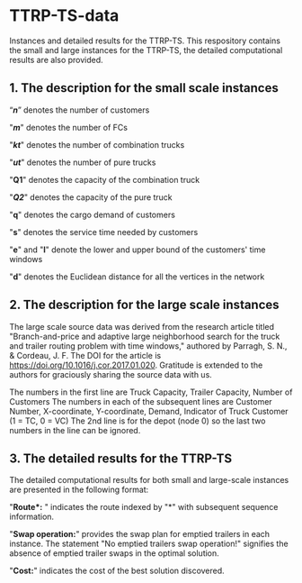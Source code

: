 # TTRP-TS-data

Instances and detailed results for the TTRP-TS. This respository contains the small and large instances for the TTRP-TS, the detailed computational results are also provided.

## 1. The description for the small scale instances

“***n***” denotes the number of customers

"***m***" denotes the number of FCs

"***kt***" denotes the number of  combination trucks

"***ut***" denotes the number of pure trucks

"**Q1**" denotes the capacity of the combination truck

"***Q2***" denotes the capacity of the pure truck

"**q**" denotes the cargo demand of customers

"**s**" denotes the service time needed by customers

"**e**" and "**l**" denote the lower and upper bound of the customers' time windows

"**d**" denotes the Euclidean distance for all the vertices in the network

## 2. The description for the large scale instances
The large scale source data was derived from the research article titled "Branch-and-price and adaptive large neighborhood search for the truck and trailer routing problem with time windows," authored by Parragh, S. N., & Cordeau, J. F.  The DOI for the article is https://doi.org/10.1016/j.cor.2017.01.020. Gratitude is extended to the authors for graciously sharing the source data with us.

The numbers in the first line are Truck Capacity, Trailer Capacity, Number of Customers
The numbers in each of the subsequent lines are Customer Number, X-coordinate, Y-coordinate, Demand, Indicator of Truck Customer (1 = TC, 0 = VC)
The 2nd line is for the depot (node 0) so the last two numbers in the line can be ignored.

## 3. The detailed results for the TTRP-TS

The detailed computational results for both small and large-scale instances are presented in the following format:

"**Route\*:** " indicates the route indexed by "*" with subsequent sequence information.

"**Swap operation:**" provides the swap plan for emptied trailers in each instance. The statement "No emptied trailers swap operation!" signifies the absence of emptied trailer swaps in the optimal solution.

"**Cost:**" indicates the cost of the best solution discovered.
